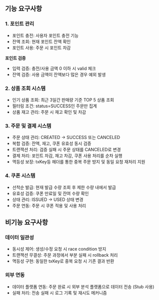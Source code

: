 
## 기능 요구사항

### 1. 포인트 관리

- 포인트 충전: 사용자 포인트 충전 기능
- 잔액 조회: 현재 포인트 잔액 확인
- 포인트 사용: 주문 시 포인트 차감

**포인트 검증**

- 입력 검증: 충전/사용 금액 0 이하 시 valid 체크
- 잔액 검증: 사용 금액이 잔액보다 많은 경우 예외 발생


### 2. 상품 조회 시스템

- 인기 상품 조회: 최근 3일간 판매량 기준 TOP 5 상품 조회
- 필터링 조건: status=SUCCESS인 주문만 집계
- 상품 재고 관리: 주문 시 재고 확인 및 차감

### 3. 주문 및 결제 시스템

- 주문 상태 관리: CREATED → SUCCESS 또는 CANCELED
- 복합 검증: 잔액, 재고, 쿠폰 유효성 동시 검증
- 트랜잭션 처리: 검증 실패 시 주문 상태를 CANCELED로 변경
- 결제 처리: 포인트 차감, 재고 차감, 쿠폰 사용 처리를 순차 실행
- 멱등성 보장: txKey등  헤더를 통한 중복 주문 방지 및 동일 요청 재처리 지원

### 4. 쿠폰 시스템

- 선착순 발급: 현재 발급 수량 조회 후 제한 수량 내에서 발급
- 유효성 검증: 쿠폰 만료일 및 잔여 수량 확인
- 상태 관리: ISSUED → USED 상태 변경
- 주문 연동: 주문 시 쿠폰 적용 및 사용 처리


## 비기능 요구사항

### 데이터 일관성

- 동시성 제어: 생성/수정 요청 시 race condition 방지
- 트랜잭션 무결성: 주문 과정에서 부분 실패 시 rollback 처리
- 멱등성 구현: 동일한 txKey로 중복 요청 시 기존 결과 반환

### 외부 연동

- 데이터 플랫폼 연동: 주문 완료 시 외부 분석 플랫폼으로 데이터 전송 (Stub 사용)
- 실패 처리: 전송 실패 시 로그 기록 및 재시도 메커니즘